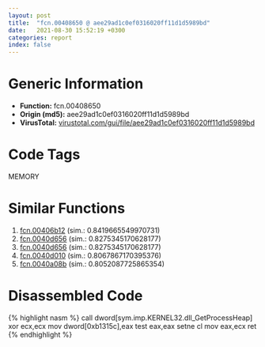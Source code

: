 ```yaml
---
layout: post
title:  "fcn.00408650 @ aee29ad1c0ef0316020ff11d1d5989bd"
date:   2021-08-30 15:52:19 +0300
categories: report
index: false
---
```


# Generic Information
- **Function:** fcn.00408650
- **Origin (md5):** aee29ad1c0ef0316020ff11d1d5989bd
- **VirusTotal:** [virustotal.com/gui/file/aee29ad1c0ef0316020ff11d1d5989bd][virustotal_ref]

# Code Tags
<span class="tag" id="MEMORY">MEMORY</span>


# Similar Functions

1. [fcn.00406b12][similar_1_ref] (sim.: 0.8419665549970731)
2. [fcn.0040d656][similar_2_ref] (sim.: 0.8275345170628177)
3. [fcn.0040d656][similar_3_ref] (sim.: 0.8275345170628177)
4. [fcn.0040d010][similar_4_ref] (sim.: 0.8067867170395376)
5. [fcn.0040a08b][similar_5_ref] (sim.: 0.8052087725865354)


# Disassembled Code

{% highlight nasm %}
call dword[sym.imp.KERNEL32.dll_GetProcessHeap]
xor ecx,ecx
mov dword[0xb1315c],eax
test eax,eax
setne cl
mov eax,ecx
ret 
{% endhighlight %}


[similar_1_ref]: /report/fcn.00406b12@96a2e39ddab0a9c2476004c9c075324f
[similar_2_ref]: /report/fcn.0040d656@2ca98b1a48611ae895fe2088fc2aa0ae
[similar_3_ref]: /report/fcn.0040d656@6e195fbdf6b398dc597c28abc7c7a2ae
[similar_4_ref]: /report/fcn.0040d010@91990b2a71b4496d16eeca2a1944c7d3
[similar_5_ref]: /report/fcn.0040a08b@01be4434cc5f975da87a4b25d209e100
[virustotal_ref]: https://www.virustotal.com/gui/file/aee29ad1c0ef0316020ff11d1d5989bd